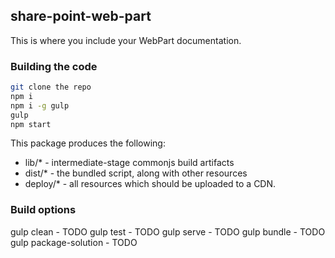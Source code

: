 ## share-point-web-part

This is where you include your WebPart documentation.

### Building the code

```bash
git clone the repo
npm i
npm i -g gulp
gulp
npm start
```

This package produces the following:

* lib/* - intermediate-stage commonjs build artifacts
* dist/* - the bundled script, along with other resources
* deploy/* - all resources which should be uploaded to a CDN.

### Build options

gulp clean - TODO
gulp test - TODO
gulp serve - TODO
gulp bundle - TODO
gulp package-solution - TODO
